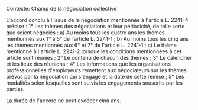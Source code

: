 Contexte: Champ de la négociation collective

L'accord conclu à l'issue de la négociation mentionnée à l'article L. 2241-4 précise : 1° Les thèmes des négociations et leur périodicité, de telle sorte que soient négociés : a) Au moins tous les quatre ans les thèmes mentionnés aux 1° à 5° de l'article L. 2241-1 ; b) Au moins tous les cinq ans les thèmes mentionnés aux 6° et 7° de l'article L. 2241-1 ; c) Le thème mentionné à l'article L. 2241-2 lorsque les conditions mentionnées à cet article sont réunies ; 2° Le contenu de chacun des thèmes ; 3° Le calendrier et les lieux des réunions ; 4° Les informations que les organisations professionnelles d'employeurs remettent aux négociateurs sur les thèmes prévus par la négociation qui s'engage et la date de cette remise ; 5° Les modalités selon lesquelles sont suivis les engagements souscrits par les parties.

La durée de l'accord ne peut excéder cinq ans.